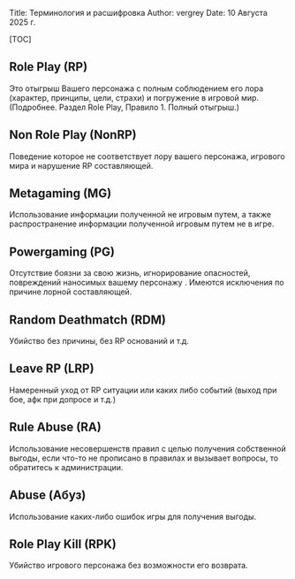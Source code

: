 Title: Терминология и расшифровка
Author: vergrey
Date: 10 Августа 2025 г.

[TOC]

## Role Play (RP)
Это отыгрыш Вашего персонажа с полным соблюдением его лора (характер, принципы, цели, страхи) и погружение в игровой мир. (Подробнее. Раздел Role Play, Правило 1. Полный отыгрыш.)

## Non Role Play (NonRP) 
Поведение которое не соответствует лору вашего персонажа, игрового мира и нарушение RP составляющей. 

## Metagaming (MG)
Использование информации полученной не игровым путем, а также распространение информации полученной игровым путем не в игре.

## Powergaming (PG) 
Отсутствие боязни за свою жизнь, игнорирование опасностей, повреждений наносимых вашему персонажу .  Имеются исключения по причине лорной составляющей.

## Random Deathmatch (RDM)
Убийство без причины, без RP оснований и т.д.

## Leave RP (LRP)
Намеренный уход от RP ситуации или каких либо событий (выход при бое, афк при допросе и т.д.)

## Rule Abuse (RA) 
Использование несовершенств правил с целью получения собственной выгоды, если что-то не прописано в правилах и вызывает вопросы, то обратитесь к администрации.

## Abuse (Абуз) 
Использование каких-либо ошибок игры для получения выгоды. 

## Role Play Kill (RPK)
Убийство игрового персонажа без возможности его возврата.